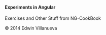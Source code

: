 #### Experiments in Angular

Exercises and Other Stuff from NG-CookBook

&copy; 2014 Edwin Villanueva